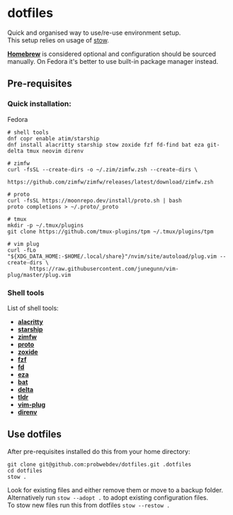 # dotfiles

Quick and organised way to use/re-use environment setup.\
This setup relies on usage of [stow](https://www.gnu.org/software/stow/).

[**Homebrew**](https://brew.sh/) is considered optional and configuration should be sourced manually. On Fedora it's better to use built-in package manager instead.

## Pre-requisites

### Quick installation:

Fedora

```shell
# shell tools
dnf copr enable atim/starship
dnf install alacritty starship stow zoxide fzf fd-find bat eza git-delta tmux neovim direnv

# zimfw
curl -fsSL --create-dirs -o ~/.zim/zimfw.zsh --create-dirs \
      https://github.com/zimfw/zimfw/releases/latest/download/zimfw.zsh

# proto
curl -fsSL https://moonrepo.dev/install/proto.sh | bash
proto completions > ~/.proto/_proto

# tmux
mkdir -p ~/.tmux/plugins
git clone https://github.com/tmux-plugins/tpm ~/.tmux/plugins/tpm

# vim plug
curl -fLo "${XDG_DATA_HOME:-$HOME/.local/share}"/nvim/site/autoload/plug.vim --create-dirs \
       https://raw.githubusercontent.com/junegunn/vim-plug/master/plug.vim
```

### Shell tools

List of shell tools:

- [**alacritty**](https://github.com/alacritty/alacritty)
- [**starship**](https://github.com/starship/starship)
- [**zimfw**](https://github.com/zimfw/zimfw)
- [**proto**](https://moonrepo.dev/proto)
- [**zoxide**](https://github.com/ajeetdsouza/zoxide)
- [**fzf**](https://github.com/junegunn/fzf)
- [**fd**](https://github.com/sharkdp/fd)
- [**eza**](https://github.com/eza-community/eza)
- [**bat**](https://github.com/sharkdp/bat)
- [**delta**](https://github.com/dandavison/delta)
- [**tldr**](https://github.com/tldr-pages/tlrc)
- [**vim-plug**](https://github.com/junegunn/vim-plug)
- [**direnv**](https://github.com/direnv/direnv)

## Use dotfiles

After pre-requisites installed do this from your home directory:

```shell
git clone git@github.com:probwebdev/dotfiles.git .dotfiles
cd dotfiles
stow .
```

Look for existing files and either remove them or move to a backup folder. Alternatively run `stow --adopt .` to adopt existing configuration files.   
To stow new files run this from dotfiles `stow --restow .`
